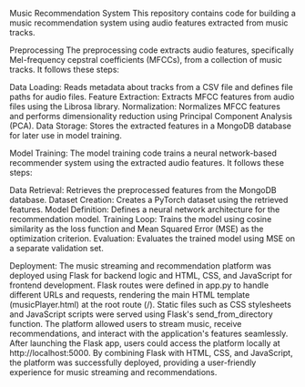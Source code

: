 Music Recommendation System
This repository contains code for building a music recommendation system using audio features extracted from music tracks.

Preprocessing
The preprocessing code extracts audio features, specifically Mel-frequency cepstral coefficients (MFCCs), from a collection of music tracks. It follows these steps:

Data Loading: Reads metadata about tracks from a CSV file and defines file paths for audio files.
Feature Extraction: Extracts MFCC features from audio files using the Librosa library.
Normalization: Normalizes MFCC features and performs dimensionality reduction using Principal Component Analysis (PCA).
Data Storage: Stores the extracted features in a MongoDB database for later use in model training.

Model Training:
The model training code trains a neural network-based recommender system using the extracted audio features. It follows these steps:

Data Retrieval: Retrieves the preprocessed features from the MongoDB database.
Dataset Creation: Creates a PyTorch dataset using the retrieved features.
Model Definition: Defines a neural network architecture for the recommendation model.
Training Loop: Trains the model using cosine similarity as the loss function and Mean Squared Error (MSE) as the optimization criterion.
Evaluation: Evaluates the trained model using MSE on a separate validation set.

Deployment:
The music streaming and recommendation platform was deployed using Flask for backend logic and HTML, CSS, and JavaScript for frontend development. Flask routes were defined in app.py to handle different URLs and requests, rendering the main HTML template (musicPlayer.html) at the root route (/). Static files such as CSS stylesheets and JavaScript scripts were served using Flask's send_from_directory function. The platform allowed users to stream music, receive recommendations, and interact with the application's features seamlessly. After launching the Flask app, users could access the platform locally at http://localhost:5000. By combining Flask with HTML, CSS, and JavaScript, the platform was successfully deployed, providing a user-friendly experience for music streaming and recommendations.
